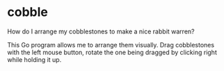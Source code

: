 # cobble
How do I arrange my cobblestones to make a nice rabbit warren?

This Go program allows me to arrange them visually. Drag cobblestones with the left mouse button, rotate the one being dragged by clicking right while holding it up.
